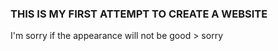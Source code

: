 ### THIS IS MY FIRST ATTEMPT TO CREATE A WEBSITE ###
I'm sorry if the appearance will not be good
    > sorry